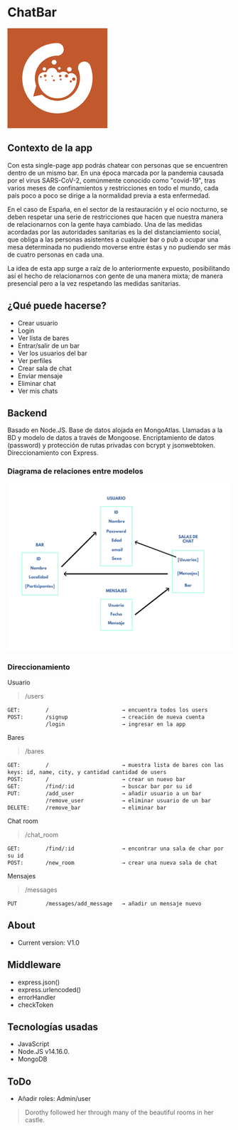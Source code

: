 # ChatBar

<img src="./images/chatbar.png" alt="...">
</div>

## Contexto de la app

Con esta single-page app podrás chatear con personas que se encuentren dentro de un mismo bar.
En una época marcada por la pandemia causada por el virus SARS-CoV-2, comúnmente conocido como "covid-19", tras varios meses de confinamientos y restricciones en todo el mundo, cada país poco a poco se dirige a la normalidad previa a esta enfermedad.

En el caso de España, en el sector de la restauración y el ocio nocturno, se deben respetar una serie de restricciones que hacen que nuestra manera de relacionarnos con la gente haya cambiado.
Una de las medidas acordadas por las autoridades sanitarias es la del distanciamiento social, que obliga a las personas asistentes a cualquier bar o pub a ocupar una mesa determinada no pudiendo moverse entre éstas y no pudiendo ser más de cuatro personas en cada una.

La idea de esta app surge a raíz de lo anteriormente expuesto, posibilitando así el hecho de relacionarnos con gente de una manera mixta; de manera presencial pero a la vez respetando las medidas sanitarias.

## ¿Qué puede hacerse?

- Crear usuario
- Login
- Ver lista de bares
- Entrar/salir de un bar
- Ver los usuarios del bar
- Ver perfiles
- Crear sala de chat
- Enviar mensaje
- Eliminar chat
- Ver mis chats


## Backend

Basado en Node.JS.
Base de datos alojada en MongoAtlas. Llamadas a la BD y modelo de datos a través de Mongoose.
Encriptamiento de datos (password) y protección de rutas privadas con bcrypt y jsonwebtoken.
Direccionamiento con Express.

### Diagrama de relaciones entre modelos

<img src="./images/diagrama.png" alt="..." width="602">
</div>

### Direccionamiento

Usuario 
> /users

    GET:        /                       → encuentra todos los users
    POST:       /signup                 → creación de nueva cuenta
                /login                  → ingresar en la app
                
Bares
> /bares

    GET:        /                       → muestra lista de bares con las keys: id, name, city, y cantidad cantidad de users
    POST:       /                       → crear un nuevo bar
    GET:        /find/:id               → buscar bar por su id
    PUT:        /add_user               → añadir usuario a un bar
                /remove_user            → eliminar usuario de un bar
    DELETE:     /remove_bar             → eliminar bar

Chat room

> /chat_room

    GET:        /find/:id               → encontrar una sala de char por su id
    POST:       /new_room               → crear una nueva sala de chat

Mensajes

> /messages

    PUT         /messages/add_message   → añadir un mensaje nuevo


## About

- Current version: V1.0



## Middleware

- express.json()
- express.urlencoded()
- errorHandler
- checkToken

## Tecnologías usadas

- JavaScript
- Node.JS v14.16.0.
- MongoDB

## ToDo

- Añadir roles: Admin/user

> Dorothy followed her through many of the beautiful rooms in her castle.